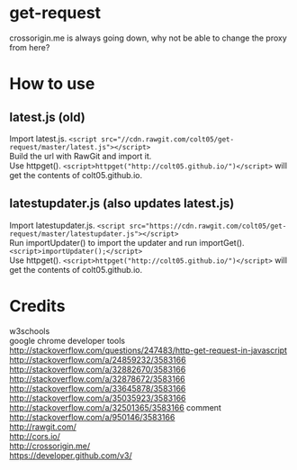 # get-request
crossorigin.me is always going down, why not be able to change the proxy from here?
# How to use
## latest.js (old)
Import latest.js. `<script src="//cdn.rawgit.com/colt05/get-request/master/latest.js"></script>`  
Build the url with RawGit and import it.  
Use httpget(). `<script>httpget("http://colt05.github.io/")</script>` will get the contents of colt05.github.io.   
## latestupdater.js (also updates latest.js)  
Import latestupdater.js. `<script src="https://cdn.rawgit.com/colt05/get-request/master/latestupdater.js"></script>`    
Run importUpdater() to import the updater and run importGet(). `<script>importUpdater();</script>`  
Use httpget(). `<script>httpget("http://colt05.github.io/")</script>` will get the contents of colt05.github.io.  
# Credits
w3schools  
google chrome developer tools  
http://stackoverflow.com/questions/247483/http-get-request-in-javascript  
http://stackoverflow.com/a/24859232/3583166  
http://stackoverflow.com/a/32882670/3583166  
http://stackoverflow.com/a/32878672/3583166  
http://stackoverflow.com/a/33645878/3583166  
http://stackoverflow.com/a/35035923/3583166  
http://stackoverflow.com/a/32501365/3583166 comment  
http://stackoverflow.com/a/950146/3583166  
http://rawgit.com/  
http://cors.io/  
http://crossorigin.me/  
https://developer.github.com/v3/  
